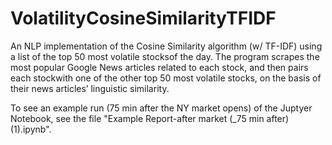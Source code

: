 # VolatilityCosineSimilarityTFIDF

An NLP implementation of the Cosine Similarity algorithm (w/ TF-IDF) using a list of the top 50 most volatile stocksof the day.  The program scrapes the most popular Google News articles related to each stock, and then pairs each stockwith one of the other top 50 most volatile stocks, on the basis of their news articles’ linguistic similarity.

To see an example run (75 min after the NY market opens) of the Juptyer Notebook, see the file "Example Report-after market (_75 min after) (1).ipynb".
